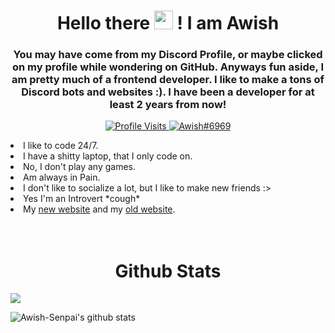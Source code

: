 <h1 align="center">Hello there <img src="https://raw.githubusercontent.com/MartinHeinz/MartinHeinz/master/wave.gif" width="30px"> ! I am Awish</h1>
<h3 align="center">You may have come from my Discord Profile, or maybe clicked on my profile while wondering on GitHub. Anyways fun aside, I am pretty much of a frontend developer. I like to make a tons of Discord bots and websites :). I have been a developer for at least 2 years from now!</h3>

<p align="center">
   <a href="https://github.com/Connor200024">
    <img src="https://komarev.com/ghpvc/?username=Awish-Senpai&style=flat-square&label=Profile%20Views&logo=github" alt="Profile Visits"/>
  </a>
   <a href="https://discord.com/users/671355502399193128">
    <img src="https://img.shields.io/badge/Awish%230001-%237289da?logo=discord&style=flat-square" alt="Awish#6969"/>
  </a>
</p>

<li>I like to code 24/7.</li>
<li>I have a shitty laptop, that I only code on.</li>
<li>No, I don't play any games.</li>
<li>Am always in Pain.</li>
<li>I don't like to socialize a lot, but I like to make new friends :></li>
<li>Yes I'm an Introvert *cough*</li>
<li>My <a href="https://awish.codes/">new website</a> and my <a href="http://awish.live">old website</a>.</li>
  <br><br>

<h1 align="center">Github Stats</h1>
<img src="https://github-readme-stats.vercel.app/api/top-langs/?username=Awish-Senpai&layout=compact&theme=tokyonight" />

![Awish-Senpai's github stats](https://github-readme-stats.vercel.app/api?username=Awish-Senpai&show_icons=true&theme=tokyonight)

